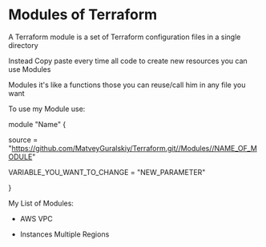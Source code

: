 # Modules of Terraform
A Terraform module is a set of Terraform configuration files in a single directory

Instead Copy paste every time all code to create new resources you can use Modules

Modules it's like a functions those you can reuse/call him in any file you want

To use my Module use:

module "Name" {

source = "https://github.com/MatveyGuralskiy/Terraform.git//Modules//NAME_OF_MODULE"

VARIABLE_YOU_WANT_TO_CHANGE = "NEW_PARAMETER"

}

My List of Modules:

- AWS VPC

- Instances Multiple Regions
